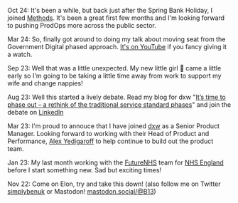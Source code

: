 Oct 24: It's been a while, but back just after the Spring Bank Holiday, I joined [Methods](https://methods.co.uk). It's been a great first few months and I'm looking forward to pushing ProdOps more across the public sector.

Mar 24: So, finally got around to doing my talk about moving seat from the Government Digital phased approach. [It's on YouTube](https://youtu.be/Wr8ogKyMFh4?si=6AriieeNrE4pKtlv) if you fancy giving it a watch.

Sep 23: Well that was a little unexpected. My new little girl 👶 came a little early so I'm going to be taking a little time away from work to support my wife and change nappies!

Aug 23: Well this started a lively debate. Read my blog for dxw "[It’s time to phase out – a rethink of the traditional service standard phases](https://www.dxw.com/2023/08/rethinking-the-traditional-service-standard-phases/)" and join the debate on [LinkedIn](https://www.linkedin.com/feed/update/urn:li:activity:7095025157013925888/)

Mar 23: I'm proud to annouce that I have joined [dxw](https://www.dxw.com/) as a Senior Product Manager. Looking forward to working with their Head of Product and Performance, [Alex Yedigaroff](https://www.linkedin.com/in/alex-yedigaroff-30027720/) to help continue to build out the product team.

Jan 23: My last month working with the [FutureNHS](https://future.nhs.uk) team for [NHS England](https://www.england.nhs.uk/) before I start something new. Sad but exciting times!

Nov 22: Come on Elon, try and take this down!
(also follow me on Twitter [simplybenuk](https://twitter.com/simplybenuk)
or Mastodon! [mastodon.social/@B13](https://mastodon.social/@B13))



